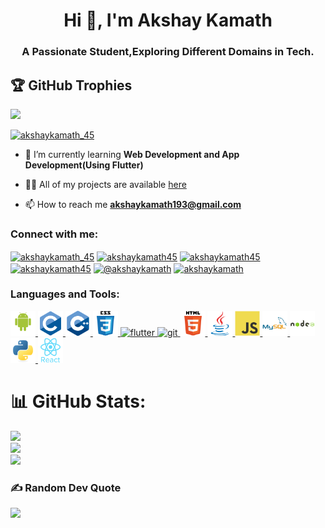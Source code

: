 <h1 align="center">Hi 👋, I'm Akshay Kamath</h1>
<h3 align="center">A Passionate Student,Exploring Different Domains in Tech.</h3>

<!-- <p align="left"> <img src="https://komarev.com/ghpvc/?username=akshaykamath45&label=Profile%20views&color=0e75b6&style=flat" alt="akshaykamath45" /> </p>
<p align="left""> <a href="https://github.com/ryo-ma/github-profile-trophy"><img src="https://github-profile-trophy.vercel.app/?username=akshaykamath45"  alt="akshaykamath45" /></a> </p>  -->

## 🏆 GitHub Trophies
![](https://github-profile-trophy.vercel.app/?username=akshaykamath45&theme=radical&no-frame=false&no-bg=true&margin-w=4)



<p align="left"> <a href="https://twitter.com/akshaykamath_45" target="blank"><img src="https://img.shields.io/twitter/follow/akshaykamath_45?logo=twitter&style=for-the-badge" alt="akshaykamath_45" /></a> </p>

- 🌱 I’m currently learning **Web Development and App Development(Using Flutter)**

- 👨‍💻 All of my projects are available [here](https://akshaykamath.netlify.app/)

- 📫 How to reach me **akshaykamath193@gmail.com**

<h3 align="left">Connect with me:</h3>
<p align="left">
<a href="https://twitter.com/akshaykamath_45" target="blank"><img align="center" src="https://raw.githubusercontent.com/rahuldkjain/github-profile-readme-generator/master/src/images/icons/Social/twitter.svg" alt="akshaykamath_45" height="30" width="40" /></a>
<a href="https://linkedin.com/in/akshaykamath45" target="blank"><img align="center" src="https://raw.githubusercontent.com/rahuldkjain/github-profile-readme-generator/master/src/images/icons/Social/linked-in-alt.svg" alt="akshaykamath45" height="30" width="40" /></a>
<a href="https://codesandbox.com/akshaykamath45" target="blank"><img align="center" src="https://raw.githubusercontent.com/rahuldkjain/github-profile-readme-generator/master/src/images/icons/Social/codesandbox.svg" alt="akshaykamath45" height="30" width="40" /></a>
<a href="https://instagram.com/akshaykamath45" target="blank"><img align="center" src="https://raw.githubusercontent.com/rahuldkjain/github-profile-readme-generator/master/src/images/icons/Social/instagram.svg" alt="akshaykamath45" height="30" width="40" /></a>
<a href="https://hashnode.com/@akshaykamath" target="blank"><img align="center" src="https://raw.githubusercontent.com/rahuldkjain/github-profile-readme-generator/master/src/images/icons/Social/hashnode.svg" alt="@akshaykamath" height="30" width="40" /></a>
<a href="https://codeforces.com/profile/akshaykamath" target="blank"><img align="center" src="https://raw.githubusercontent.com/rahuldkjain/github-profile-readme-generator/master/src/images/icons/Social/codeforces.svg" alt="akshaykamath" height="30" width="40" /></a>


  <!-- 
 <a href="https://www.codechef.com/users/akshaykamath45" target="blank"><img align="center" src="https://cdn.jsdelivr.net/npm/simple-icons@3.1.0/icons/codechef.svg" alt="akshaykamath45" height="30" width="40" /></a>
<a href="https://www.leetcode.com/akshaykamath45" target="blank"><img align="center" src="https://raw.githubusercontent.com/rahuldkjain/github-profile-readme-generator/master/src/images/icons/Social/leet-code.svg" alt="akshaykamath45" height="30" width="40" /></a>
<a href="https://auth.geeksforgeeks.org/user/akshaykamath45/profile" target="blank"><img align="center" src="https://raw.githubusercontent.com/rahuldkjain/github-profile-readme-generator/master/src/images/icons/Social/geeks-for-geeks.svg" alt="akshaykamath45/profile" height="30" width="40" /></a> -->
</p>

<h3 align="left">Languages and Tools:</h3>
<p align="left"> <a href="https://developer.android.com" target="_blank" rel="noreferrer"> <img src="https://raw.githubusercontent.com/devicons/devicon/master/icons/android/android-original-wordmark.svg" alt="android" width="40" height="40"/> </a> <a href="https://www.cprogramming.com/" target="_blank" rel="noreferrer"> <img src="https://raw.githubusercontent.com/devicons/devicon/master/icons/c/c-original.svg" alt="c" width="40" height="40"/> </a> <a href="https://www.w3schools.com/cpp/" target="_blank" rel="noreferrer"> <img src="https://raw.githubusercontent.com/devicons/devicon/master/icons/cplusplus/cplusplus-original.svg" alt="cplusplus" width="40" height="40"/> </a> <a href="https://www.w3schools.com/css/" target="_blank" rel="noreferrer"> <img src="https://raw.githubusercontent.com/devicons/devicon/master/icons/css3/css3-original-wordmark.svg" alt="css3" width="40" height="40"/> </a> <a href="https://flutter.dev" target="_blank" rel="noreferrer"> <img src="https://www.vectorlogo.zone/logos/flutterio/flutterio-icon.svg" alt="flutter" width="40" height="40"/> </a> <a href="https://git-scm.com/" target="_blank" rel="noreferrer"> <img src="https://www.vectorlogo.zone/logos/git-scm/git-scm-icon.svg" alt="git" width="40" height="40"/> </a> <a href="https://www.w3.org/html/" target="_blank" rel="noreferrer"> <img src="https://raw.githubusercontent.com/devicons/devicon/master/icons/html5/html5-original-wordmark.svg" alt="html5" width="40" height="40"/> </a> <a href="https://www.java.com" target="_blank" rel="noreferrer"> <img src="https://raw.githubusercontent.com/devicons/devicon/master/icons/java/java-original.svg" alt="java" width="40" height="40"/> </a> <a href="https://developer.mozilla.org/en-US/docs/Web/JavaScript" target="_blank" rel="noreferrer"> <img src="https://raw.githubusercontent.com/devicons/devicon/master/icons/javascript/javascript-original.svg" alt="javascript" width="40" height="40"/> </a> <a href="https://www.mysql.com/" target="_blank" rel="noreferrer"> <img src="https://raw.githubusercontent.com/devicons/devicon/master/icons/mysql/mysql-original-wordmark.svg" alt="mysql" width="40" height="40"/> </a> <a href="https://nodejs.org" target="_blank" rel="noreferrer"> <img src="https://raw.githubusercontent.com/devicons/devicon/master/icons/nodejs/nodejs-original-wordmark.svg" alt="nodejs" width="40" height="40"/> </a> <a href="https://www.python.org" target="_blank" rel="noreferrer"> <img src="https://raw.githubusercontent.com/devicons/devicon/master/icons/python/python-original.svg" alt="python" width="40" height="40"/> </a> <a href="https://reactjs.org/" target="_blank" rel="noreferrer"> <img src="https://raw.githubusercontent.com/devicons/devicon/master/icons/react/react-original-wordmark.svg" alt="react" width="40" height="40"/> </a> </p>

<!--
<p><img align="left" src="https://github-readme-stats.vercel.app/api/top-langs?username=akshaykamath45&show_icons=true&locale=en&layout=compact" alt="akshaykamath45" /></p>

<p>&nbsp;<img align="center" src="https://github-readme-stats.vercel.app/api?username=akshaykamath45&show_icons=true&locale=en" alt="akshaykamath45" /></p>

<p><img align="center" src="https://github-readme-streak-stats.herokuapp.com/?user=akshaykamath45&" alt="akshaykamath45" /></p> -->

# 📊 GitHub Stats:
![](https://github-readme-stats.vercel.app/api?username=akshaykamath45&theme=dark&hide_border=false&include_all_commits=true&count_private=true)<br/>
![](https://github-readme-streak-stats.herokuapp.com/?user=akshaykamath45&theme=dark&hide_border=false)<br/>
![](https://github-readme-stats.vercel.app/api/top-langs/?username=akshaykamath45&theme=dark&hide_border=false&include_all_commits=true&count_private=true&layout=compact)

### ✍️ Random Dev Quote
![](https://quotes-github-readme.vercel.app/api?type=horizontal&theme=radical)
